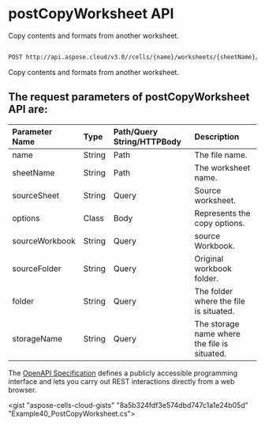 # **postCopyWorksheet API**

Copy contents and formats from another worksheet. 

```bash

POST http://api.aspose.cloud/v3.0//cells/{name}/worksheets/{sheetName}/copy

```
Copy contents and formats from another worksheet.

## The request parameters of **postCopyWorksheet** API are: 

| Parameter Name | Type | Path/Query String/HTTPBody | Description | 
| :- | :- | :- |:- | 
|name|String|Path|The file name.|
|sheetName|String|Path|The worksheet name.|
|sourceSheet|String|Query|Source worksheet.|
|options|Class|Body|Represents the copy options.|
|sourceWorkbook|String|Query|source Workbook.|
|sourceFolder|String|Query|Original workbook folder.|
|folder|String|Query|The folder where the file is situated.|
|storageName|String|Query|The storage name where the file is situated.|


The [OpenAPI Specification](https://reference.aspose.cloud/cells/#/WorksheetsController/PostCopyWorksheet) defines a publicly accessible programming interface and lets you carry out REST interactions directly from a web browser.

<gist "aspose-cells-cloud-gists" "8a5b324fdf3e574dbd747c1a1e24b05d" "Example40_PostCopyWorksheet.cs">

